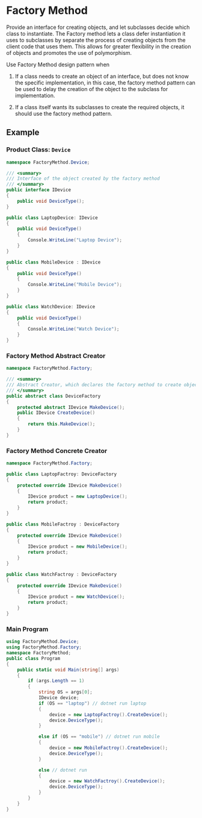 # Factory Method

Provide an interface for creating objects, and let subclasses decide which class to instantiate. The Factory method lets a class defer instantiation it uses to subclasses by separate the process of creating objects from the client code that uses them.  This allows for greater flexibility in the creation of objects and promotes the use of polymorphism.

Use Factory Method design pattern when
1. If a class needs to create an object of an interface, but does not know the specific implementation, in this case, the factory method pattern can be used to delay the creation of the object to the subclass for implementation.

2. If a class itself wants its subclasses to create the required objects, it should use the factory method pattern.

## Example

### Product Class: `Device`
```c#
namespace FactoryMethod.Device;

/// <summary>
/// Interface of the object created by the factory method
/// </summary>
public interface IDevice
{
    public void DeviceType();
}

public class LaptopDevice: IDevice
{
    public void DeviceType()
    {
        Console.WriteLine("Laptop Device");
    }
}

public class MobileDevice : IDevice
{
    public void DeviceType()
    {
        Console.WriteLine("Mobile Device");
    }
}

public class WatchDevice: IDevice
{
    public void DeviceType()
    {
        Console.WriteLine("Watch Device");
    }
}
```

### Factory Method Abstract Creator
```c# 
namespace FactoryMethod.Factory;

/// <summary>
/// Abstract Creator, which declares the factory method to create object
/// </summary>
public abstract class DeviceFactory
{
    protected abstract IDevice MakeDevice();
    public IDevice CreateDevice()
    {
        return this.MakeDevice();
    }
}
```

### Factory Method Concrete Creator
```c#
namespace FactoryMethod.Factory;

public class LaptopFactroy: DeviceFactory
{
    protected override IDevice MakeDevice()
    {
        IDevice product = new LaptopDevice();
        return product;
    }
}

public class MobileFactroy : DeviceFactory
{
    protected override IDevice MakeDevice()
    {
        IDevice product = new MobileDevice();
        return product;
    }
}

public class WatchFactroy : DeviceFactory
{
    protected override IDevice MakeDevice()
    {
        IDevice product = new WatchDevice();
        return product;
    }
}
```

### Main Program
```c#
using FactoryMethod.Device;
using FactoryMethod.Factory;
namespace FactoryMethod;
public class Program
{
    public static void Main(string[] args)
    {
        if (args.Length == 1)
        {
            string OS = args[0];
            IDevice device;
            if (OS == "laptop") // dotnet run laptop
            {
                device = new LaptopFactroy().CreateDevice();
                device.DeviceType();
            }

            else if (OS == "mobile") // dotnet run mobile
            {
                device = new MobileFactroy().CreateDevice();
                device.DeviceType();
            }

            else // dotnet run
            {
                device = new WatchFactroy().CreateDevice();
                device.DeviceType();
            }
        }
    }
}
```